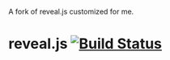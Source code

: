 A fork of reveal.js customized for me.

# reveal.js [![Build Status](https://travis-ci.org/hakimel/reveal.js.svg?branch=master)](https://travis-ci.org/hakimel/reveal.js)
